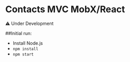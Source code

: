 # Contacts MVC MobX/React

⚠️ Under Development

##Initial run:

* Install Node.js
* `npm install`
* `npm start`
